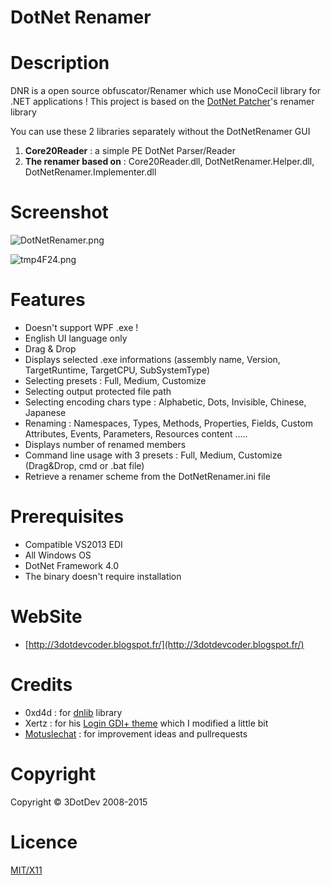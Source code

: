 # **DotNet Renamer** #

# Description

DNR is a open source obfuscator/Renamer which use MonoCecil library for .NET applications !
This project is based on the [DotNet Patcher](http://3dotdevcoder.blogspot.fr/2014/04/dotnet-patcher.html)'s renamer library 

You can use these 2 libraries separately without the DotNetRenamer GUI

1. **Core20Reader** : a simple PE DotNet Parser/Reader
2. **The renamer based on** : Core20Reader.dll, DotNetRenamer.Helper.dll, DotNetRenamer.Implementer.dll

# Screenshot

![DotNetRenamer.png](http://www.imabox.fr/15/01/181737mBm9m549.jpg)

![tmp4F24.png](http://www.imabox.fr/a4/1420101313V37mIj53.png)


# Features

* Doesn't support WPF .exe !
* English UI language only
* Drag & Drop 
* Displays selected .exe informations (assembly name, Version, TargetRuntime, TargetCPU, SubSystemType)
* Selecting presets : Full, Medium, Customize
* Selecting output protected file path
* Selecting encoding chars type : Alphabetic, Dots, Invisible, Chinese, Japanese
* Renaming : Namespaces, Types, Methods, Properties, Fields, Custom Attributes, Events, Parameters, Resources content ..... 
* Displays number of renamed members
* Command line usage with 3 presets : Full, Medium, Customize (Drag&Drop, cmd or .bat file)
* Retrieve a renamer scheme from the DotNetRenamer.ini file


# Prerequisites

* Compatible VS2013 EDI
* All Windows OS
* DotNet Framework 4.0
* The binary doesn't require installation


# WebSite

* [http://3dotdevcoder.blogspot.fr/](http://3dotdevcoder.blogspot.fr/)


# Credits

* 0xd4d : for [dnlib](https://github.com/0xd4d/dnlib) library
* Xertz : for his [Login GDI+ theme](http://xertzproductions.weebly.com/login-gdi-theme.html) which I modified a little bit
* [Motuslechat](https://bitbucket.org/motuslechat) : for improvement ideas and pullrequests


# Copyright

Copyright © 3DotDev 2008-2015


# Licence

[MIT/X11](http://en.wikipedia.org/wiki/MIT_License)